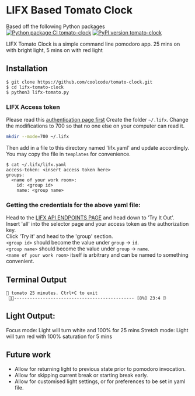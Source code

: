 # LIFX Based Tomato Clock

Based off the following Python packages
[![Python package CI tomato-clock](https://github.com/coolcode/tomato-clock/workflows/Python%20package/badge.svg?branch=master)](https://github.com/coolcode/tomato-clock/actions)
[![PyPI version tomato-clock](https://badge.fury.io/py/tomato-clock.svg)](https://pypi.python.org/pypi/tomato-clock/)

LIFX Tomato Clock is a simple command line pomodoro app.
25 mins on with bright light, 5 mins on with red light

## Installation

```
$ git clone https://github.com/coolcode/tomato-clock.git
$ cd lifx-tomato-clock
$ python3 lifx-tomato.py 
```

### LIFX Access token
Please read this [authentication page first]('https://api.developer.lifx.com/docs/authentication')
Create the folder `~/.lifx`. Change the modifications to 700 so that no one else on your computer can read it.
```bash
mkdir --mode=700 ~/.lifx
```
Then add in a file to this directory named 'lifx.yaml' and update accordingly.
You may copy the file in `templates` for convenience.

```
$ cat ~/.lifx/lifx.yaml
access-token: <insert access token here>
groups:
  <name of your work room>:
    id: <group id>
    name: <group name>

```

### Getting the credentials for the above yaml file:
Head to the [LIFX API ENDPOINTS PAGE](https://api.developer.lifx.com/docs/list-lights) and head down to 'Try It Out'.  
Insert 'all' into the selector page and your access token as the authorization key.  
Click 'Try it' and head to the 'group' section.  
`<group id>` should become the value under `group` -> `id`.  
`<group name>` should become the value under `group` -> `name`.  
`<name of your work room>` itself is arbitrary and can be named to something convenient.  


## Terminal Output
```
🍅 tomato 25 minutes. Ctrl+C to exit
 🍅🍅---------------------------------------------- [8%] 23:4 ⏰ 
```

## Light Output:

Focus mode: Light will turn white and 100% for 25 mins
Stretch mode: Light will turn red with 100% saturation for 5 mins

## Future work
* Allow for returning light to previous state prior to pomodoro invocation.
* Allow for skipping current break or starting break early.
* Allow for customised light settings, or for preferences to be set in yaml file.
